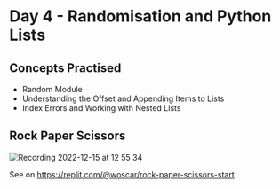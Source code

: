 # Day 4 - Randomisation and Python Lists

## Concepts Practised

* Random Module
* Understanding the Offset and Appending Items to Lists
* Index Errors and Working with Nested Lists

## Rock Paper Scissors

![Recording 2022-12-15 at 12 55 34](https://user-images.githubusercontent.com/4297129/207854204-6e516abb-6665-4fa2-ba7e-67ff6fb8dcba.gif)



See on https://replit.com/@woscar/rock-paper-scissors-start


